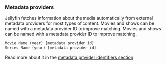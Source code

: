 <!-- markdownlint-disable MD041 -->

### Metadata providers

Jellyfin fetches information about the media automatically from external metadata providers for most types of content.
Movies and shows can be named with a metadata provider ID to improve matching.
Movies and shows can be named with a metadata provider ID to improve matching.

```txt
Movie Name (year) [metadata provider id]
Series Name (year) [metadata provider id]
```

Read more about it in the [metadata provider identifiers section](/docs/general/server/metadata/identifiers.md).
